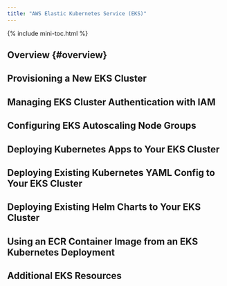 ```yaml
---
title: "AWS Elastic Kubernetes Service (EKS)"
---
```


{% include mini-toc.html %}

## Overview {#overview}

## Provisioning a New EKS Cluster

## Managing EKS Cluster Authentication with IAM

## Configuring EKS Autoscaling Node Groups

## Deploying Kubernetes Apps to Your EKS Cluster

## Deploying Existing Kubernetes YAML Config to Your EKS Cluster

## Deploying Existing Helm Charts to Your EKS Cluster

## Using an ECR Container Image from an EKS Kubernetes Deployment

## Additional EKS Resources
